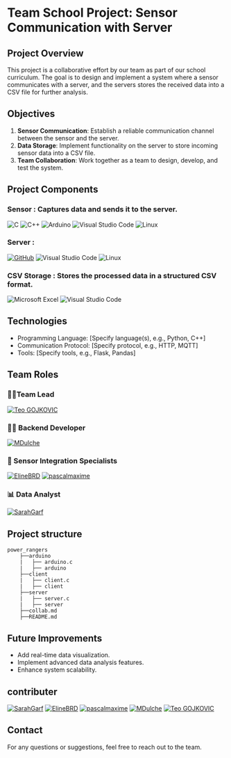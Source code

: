 # Team School Project: Sensor Communication with Server

## Project Overview

This project is a collaborative effort by our team as part of our school curriculum. The goal is to design and implement a system where a sensor communicates with a server, and the servers stores the received data into a CSV file for further analysis.

## Objectives

1. **Sensor Communication**: Establish a reliable communication channel between the sensor and the server.
2. **Data Storage**: Implement functionality on the server to store incoming sensor data into a CSV file.
3. **Team Collaboration**: Work together as a team to design, develop, and test the system.

## Project Components

### Sensor : Captures data and sends it to the server.
![C](https://img.shields.io/badge/c-%2300599C.svg?style=for-the-badge&logo=c&logoColor=white)
![C++](https://img.shields.io/badge/c++-%2300599C.svg?style=for-the-badge&logo=c%2B%2B&logoColor=white)
![Arduino](https://img.shields.io/badge/-Arduino-00979D?style=for-the-badge&logo=Arduino&logoColor=white)
![Visual Studio Code](https://img.shields.io/badge/Visual%20Studio%20Code-0078d7.svg?style=for-the-badge&logo=visual-studio-code&logoColor=white)
![Linux](https://img.shields.io/badge/Linux-FCC624?style=for-the-badge&logo=linux&logoColor=black)
### Server :

[![GitHub](https://img.shields.io/badge/GitHub-222222?style=for-the-badge&logo=github&logoColor=white)](https://github.com/)
![Visual Studio Code](https://img.shields.io/badge/Visual%20Studio%20Code-0078d7.svg?style=for-the-badge&logo=visual-studio-code&logoColor=white)
![Linux](https://img.shields.io/badge/Linux-FCC624?style=for-the-badge&logo=linux&logoColor=black)
### CSV Storage : Stores the processed data in a structured CSV format.
![Microsoft Excel](https://img.shields.io/badge/Microsoft_Excel-217346?style=for-the-badge&logo=microsoft-excel&logoColor=white)
![Visual Studio Code](https://img.shields.io/badge/Visual%20Studio%20Code-0078d7.svg?style=for-the-badge&logo=visual-studio-code&logoColor=white)
## Technologies

- Programming Language: [Specify language(s), e.g., Python, C++]
- Communication Protocol: [Specify protocol, e.g., HTTP, MQTT]
- Tools: [Specify tools, e.g., Flask, Pandas]

##  Team Roles


### 👨‍💼Team Lead <br>
[![Teo GOJKOVIC](https://img.shields.io/badge/Teo_GOJKOVIC-222e45?style=for-the-badge&logo=github&logoColor=white)](https://github.com/Teo-Gojkovic)

### 👨‍💻 Backend Developer <br>
[![MDulche](https://img.shields.io/badge/MDulche-222e45?style=for-the-badge&logo=github&logoColor=white)](https://github.com/MDulche)

### 🔧 Sensor Integration Specialists <br>
[![ElineBRD](https://img.shields.io/badge/ElineBRD-222e45?style=for-the-badge&logo=github&logoColor=white)](https://github.com/ElineBRD)
[![pascalmaxime](https://img.shields.io/badge/pascalmaxime-222e45?style=for-the-badge&logo=github&logoColor=white)](https://github.com/pascalmaxime)
### 📊 Data Analyst <br>
[![SarahGarf](https://img.shields.io/badge/SarahGarf-222e45?style=for-the-badge&logo=github&logoColor=white)](https://github.com/SarahGarf)

## Project structure
```
power_rangers
    ├──arduino
    |   ├── arduino.c
    |   ├── arduino
    ├──client
    |   ├── client.c
    |   ├── client
    ├──server
    |   ├── server.c
    |   ├── server
    ├──collab.md
    ├──README.md 
```
## Future Improvements

- Add real-time data visualization.
- Implement advanced data analysis features.
- Enhance system scalability.

## contributer 
[![SarahGarf](https://img.shields.io/badge/SarahGarf-222e45?style=for-the-badge&logo=github&logoColor=white)](https://github.com/SarahGarf)
[![ElineBRD](https://img.shields.io/badge/ElineBRD-222e45?style=for-the-badge&logo=github&logoColor=white)](https://github.com/ElineBRD)
[![pascalmaxime](https://img.shields.io/badge/pascalmaxime-222e45?style=for-the-badge&logo=github&logoColor=white)](https://github.com/pascalmaxime)
[![MDulche](https://img.shields.io/badge/MDulche-222e45?style=for-the-badge&logo=github&logoColor=white)](https://github.com/MDulche)
[![Teo GOJKOVIC](https://img.shields.io/badge/Teo_GOJKOVIC-222e45?style=for-the-badge&logo=github&logoColor=white)](https://github.com/Teo-Gojkovic)

## Contact

For any questions or suggestions, feel free to reach out to the team.
